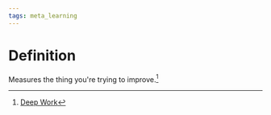 ```yaml
---
tags: meta_learning
---
```


# Definition

Measures the thing you're trying to improve.[^1]

[^1]: [Deep Work](zotero://open-pdf/library/items/J6AK883D?page=81)